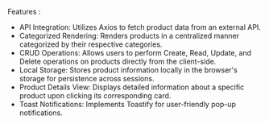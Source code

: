 Features :

- API Integration: Utilizes Axios to fetch product data from an external API.
- Categorized Rendering: Renders products in a centralized manner categorized by their respective categories.
- CRUD Operations: Allows users to perform Create, Read, Update, and Delete operations on products directly from the client-side.
- Local Storage: Stores product information locally in the browser's storage for persistence across sessions.
- Product Details View: Displays detailed information about a specific product upon clicking its corresponding card.
- Toast Notifications: Implements Toastify for user-friendly pop-up notifications.
